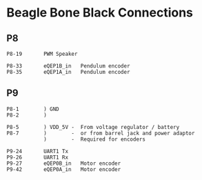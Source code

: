 # Beagle Bone Black Connections

## P8

	P8-19		PWM Speaker

	P8-33		eQEP1B_in	Pendulum encoder
	P8-35		eQEP1A_in	Pendulum encoder
    
## P9

	P8-1		) GND
	P8-2		) 

	P8-5		) VDD_5V -  From voltage regulator / battery
	P8-7		)        -  or from barrel jack and power adaptor
				)        -  Required for encoders 

	P9-24		UART1 Tx
	P9-26		UART1 Rx
	P9-27		eQEP0B_in	Motor encoder
	P9-42		eQEP0A_in	Motor encoder

